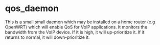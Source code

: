 qos_daemon
==========

This is a small small daemon which may be installed on a home router
(e.g OpenWRT) which will enable QoS for VoIP applications. It monitors
the bandwidth from the VoIP device. If it is high, it will
up-prioritize it. If it returns to normal, it will down-prioritize it.